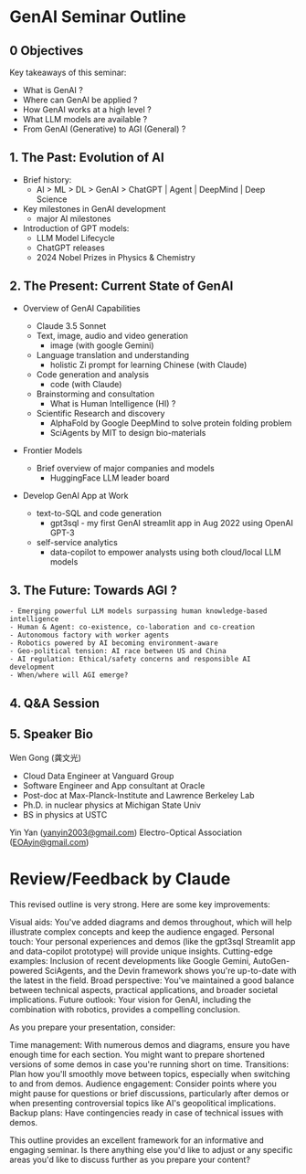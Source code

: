 # GenAI Seminar Outline 

## 0 Objectives
Key takeaways of this seminar:

- What is GenAI ?
- Where can GenAI be applied ?
- How GenAI works at a high level ?
- What LLM models are available ?
- From GenAI (Generative) to AGI (General) ?

## 1. The Past: Evolution of AI
   - Brief history: 
     - <DIAGRAM> AI > ML > DL > GenAI > ChatGPT | Agent | DeepMind | Deep Science
   - Key milestones in GenAI development
     - <DIAGRAM> major AI milestones
   - Introduction of GPT models:
     - LLM Model Lifecycle
     - ChatGPT releases
     - 2024 Nobel Prizes in Physics & Chemistry

## 2. The Present: Current State of GenAI
   - Overview of GenAI Capabilities
      - <DEMO> Claude 3.5 Sonnet
      - Text, image, audio and video generation
        - <DEMO> image (with google Gemini)
      - Language translation and understanding
        - <DEMO> holistic Zi prompt for learning Chinese (with Claude)
      - Code generation and analysis
        - <DEMO> code (with Claude)
      - Brainstorming and consultation
        - What is Human Intelligence (HI) ?
      - Scientific Research and discovery
        - AlphaFold by Google DeepMind to solve protein folding problem
        - SciAgents by MIT to design bio-materials

   - Frontier Models
      - Brief overview of major companies and models
        - <DIAGRAM> HuggingFace LLM leader board

   - Develop GenAI App at Work
      - text-to-SQL and code generation
        - <DEMO> gpt3sql - my first GenAI streamlit app in Aug 2022 using OpenAI GPT-3
      - self-service analytics
        - <DEMO> data-copilot to empower analysts using both cloud/local LLM models

## 3. The Future: Towards AGI ?
    - Emerging powerful LLM models surpassing human knowledge-based intelligence
    - Human & Agent: co-existence, co-laboration and co-creation
    - Autonomous factory with worker agents
    - Robotics powered by AI becoming environment-aware
    - Geo-political tension: AI race between US and China
    - AI regulation: Ethical/safety concerns and responsible AI development
    - When/where will AGI emerge?

## 4. Q&A Session

## 5. Speaker Bio
Wen Gong (龚文光)
- Cloud Data Engineer at Vanguard Group
- Software Engineer and App consultant at Oracle
- Post-doc at Max-Planck-Institute and Lawrence Berkeley Lab
- Ph.D. in nuclear physics at Michigan State Univ
- BS in physics at USTC

Yin Yan (yanyin2003@gmail.com)
Electro-Optical Association (EOAyin@gmail.com)


# Review/Feedback by Claude

This revised outline is very strong. Here are some key improvements:

Visual aids: You've added diagrams and demos throughout, which will help illustrate complex concepts and keep the audience engaged.
Personal touch: Your personal experiences and demos (like the gpt3sql Streamlit app and data-copilot prototype) will provide unique insights.
Cutting-edge examples: Inclusion of recent developments like Google Gemini, AutoGen-powered SciAgents, and the Devin framework shows you're up-to-date with the latest in the field.
Broad perspective: You've maintained a good balance between technical aspects, practical applications, and broader societal implications.
Future outlook: Your vision for GenAI, including the combination with robotics, provides a compelling conclusion.

As you prepare your presentation, consider:

Time management: With numerous demos and diagrams, ensure you have enough time for each section. You might want to prepare shortened versions of some demos in case you're running short on time.
Transitions: Plan how you'll smoothly move between topics, especially when switching to and from demos.
Audience engagement: Consider points where you might pause for questions or brief discussions, particularly after demos or when presenting controversial topics like AI's geopolitical implications.
Backup plans: Have contingencies ready in case of technical issues with demos.

This outline provides an excellent framework for an informative and engaging seminar. Is there anything else you'd like to adjust or any specific areas you'd like to discuss further as you prepare your content?